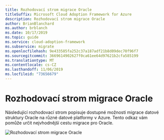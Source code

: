 ```yaml
---
title: Rozhodovací strom migrace Oracle
titleSuffix: Microsoft Cloud Adoption Framework for Azure
description: Rozhodovací strom migrace Oracle
author: BrianBlanchard
ms.author: brblanch
ms.date: 10/17/2019
ms.topic: guide
ms.service: cloud-adoption-framework
ms.subservice: migrate
ms.openlocfilehash: 9e433585fa252c37a187adf21b8d09dec70f96f7
ms.sourcegitcommit: 3669614902627f0ca61ee64d97621b2cfa585199
ms.translationtype: MT
ms.contentlocale: cs-CZ
ms.lasthandoff: 11/06/2019
ms.locfileid: "73656679"
---
```

# <a name="oracle-migration-decision-tree"></a>Rozhodovací strom migrace Oracle

Následující rozhodovací strom popisuje dostupné možnosti migrace datové struktury Oracle na různé datové platformy v Azure. Tento odkaz vám pomůže určit nejvhodnější cestu migrace pro Oracle.

![Rozhodovací strom migrace Oracle](../../_images/innovate/considerations/oracle-migration-decision-tree.png)
